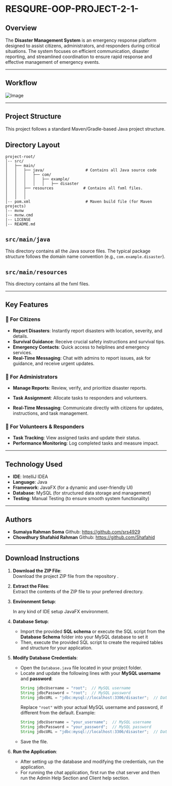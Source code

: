 ﻿# RESQURE-OOP-PROJECT-2-1-



## Overview
The **Disaster Management System** is an  emergency response platform designed to assist citizens, administrators, and responders during critical situations. The system focuses on efficient communication,  disaster reporting, and streamlined coordination to ensure rapid response and effective management of emergency events.

---


## Workflow

![Image](https://github.com/user-attachments/assets/b69a0a97-3dc8-47d6-84e4-33a665e115c5)


---

## Project Structure 

This project follows a standard Maven/Gradle-based Java project structure.

## Directory Layout

```
project-root/
│-- src/
│   ├── main/
│   │   ├── java/                  # Contains all Java source code
│   │   │   ├── com/
│   │   │   │   ├── example/
│   │   │   │   │   ├── disaster  
│   │   ├── resources             # Contains all fxml files.
│   │   │   
│   │   │        
│-- pom.xml                        # Maven build file (for Maven projects)
│-- mvnw
|-- mvnw.cmd
|-- LICENSE                 
│-- README.md                     
```

## `src/main/java`
This directory contains all the Java source files. The typical package structure follows the domain name convention (e.g., `com.example.disaster`).

## `src/main/resources`
This directory contains all the fxml files.


---


## Key Features

### 🔹 For Citizens
- **Report Disasters**: Instantly report disasters with location, severity, and details.
- **Survival Guidance**: Receive crucial safety instructions and survival tips.
- **Emergency Contacts**: Quick access to helplines and emergency services.
- **Real-Time Messaging**: Chat with admins to report issues, ask for guidance, and receive urgent updates.
  


### 🔹 For Administrators
- **Manage Reports**: Review, verify, and prioritize disaster reports.
- **Task Assignment**: Allocate tasks to responders and volunteers.

- **Real-Time Messaging**: Communicate directly with citizens for updates, instructions, and task management.
  
  


### 🔹 For Volunteers & Responders
- **Task Tracking**: View assigned tasks and update their status.
- **Performance Monitoring**: Log completed tasks and measure impact.
  
  

---

## Technology Used

- **IDE**: IntelliJ IDEA
- **Language**: Java
-  **Framework**: JavaFX (for a dynamic and user-friendly UI)
-  **Database**: MySQL (for structured data storage and management)
-  **Testing**: Manual Testing (to ensure smooth system functionality)

---


## Authors

- **Sumaiya Rahman Soma**
  Github: https://github.com/srs4929
- **Chowdhury Shafahid Rahman**
  Github: https://github.com/Shafahid

---

## Download Instructions

1. **Download the ZIP File**:  
   Download the project ZIP file from the repository .

2. **Extract the Files**:  
   Extract the contents of the ZIP file to your preferred directory.

3. **Environment Setup**:
 
    In any kind of IDE setup JavaFX environment.   

5. **Database Setup**:  
   - Import the provided **SQL schema** or execute the SQL script from the **Database Schema** folder into your MySQL database to set it
   - Then, execute the provided SQL script to create the required tables and structure for your application.
     
6. **Modify Database Credentials**:  
   - Open the `Database.java` file located in your project folder.
   - Locate and update the following lines with your **MySQL username** and **password**:
     ```java
     String jdbcUsername = "root";  // MySQL username
     String jdbcPassword = "root";  // MySQL password
     String jdbcURL = "jdbc:mysql://localhost:3306/disaster";  // Database URL
     ```
     Replace `"root"` with your actual MySQL username and password, if different from the default.
     Example:
     ```java
     String jdbcUsername = "your_username";  // MySQL username
     String jdbcPassword = "your_password";  // MySQL password
     String jdbcURL = "jdbc:mysql://localhost:3306/disaster";  // Database URL
     ```
   - Save the file.

7. **Run the Application**:  
   - After setting up the database and modifying the credentials, run the application.
   - For running the chat application, first run the chat server and then run the Admin Help Section and Client help section.

  
